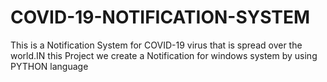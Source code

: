# COVID-19-NOTIFICATION-SYSTEM
This is a Notification System for COVID-19 virus that is spread over the world.IN this Project we create a Notification for windows system by using PYTHON language

